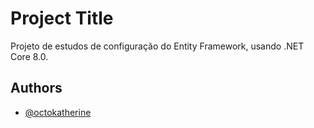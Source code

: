 
# Project Title

Projeto de estudos de configuração do Entity Framework, usando .NET Core 8.0.

## Authors

- [@octokatherine](https://www.github.com/octokatherine)

